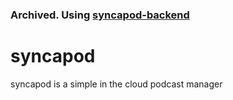 ### Archived. Using [syncapod-backend](syncapod-backend)
# syncapod 
syncapod is a simple in the cloud podcast manager
